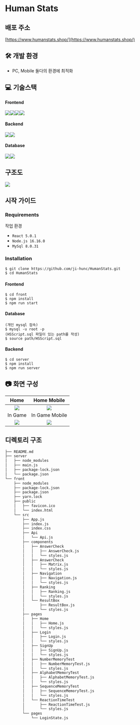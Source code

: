 # Human Stats

## 배포 주소

[https://www.humanstats.shop/](https://www.humanstats.shop/)

## 🛠 개발 환경

- PC, Mobile 둘다의 환경에 최적화

## 💻 기술스택

#### Frontend

<img src="https://img.shields.io/badge/react-61DAFB?style=for-the-badge&logo=react&logoColor=black"><img src="https://img.shields.io/badge/html5-E34F26?style=for-the-badge&logo=html5&logoColor=white"><img src="https://img.shields.io/badge/css-1572B6?style=for-the-badge&logo=css3&logoColor=white"><img src="https://img.shields.io/badge/javascript-F7DF1E?style=for-the-badge&logo=javascript&logoColor=black">

#### Backend

<img src="https://img.shields.io/badge/node.js-339933?style=for-the-badge&logo=Node.js&logoColor=white"><img src="https://img.shields.io/badge/express-000000?style=for-the-badge&logo=express&logoColor=white">

#### Database

<img src="https://img.shields.io/badge/mysql-4479A1?style=for-the-badge&logo=mysql&logoColor=white"><img src="https://img.shields.io/badge/mariaDB-003545?style=for-the-badge&logo=mariaDB&logoColor=white">

## 구조도

<img src="https://user-images.githubusercontent.com/52407470/236869844-6a2835f9-47b3-4a05-a763-dc7debe27576.png">

## 시작 가이드

### Requirements

작업 환경

- `React 5.0.1`
- `Node.js 16.16.0`
- `MySql 8.0.31`

### Installation

```bash
$ git clone https://github.com/ji-hunc/HumanStats.git
$ cd HumanStats
```

#### Frontend

```
$ cd front
$ npm install
$ npm run start
```

#### Database

```
(개인 mysql 접속)
$ mysql -u root -p
(HSScript.sql 파일이 있는 path를 작성)
$ source path/HSScript.sql
```

#### Backend

```
$ cd server
$ npm install
$ npm run server
```

## 📷 화면 구성

|                                                       Home                                                        |                                                    Home Mobile                                                    |
| :---------------------------------------------------------------------------------------------------------------: | :---------------------------------------------------------------------------------------------------------------: |
| <img src="https://user-images.githubusercontent.com/52407470/236873028-bf25b5e7-5e4e-4488-b08f-5d0b81d90b87.png"> | <img src="https://user-images.githubusercontent.com/52407470/236873210-30b2d70f-4a7d-438f-94d9-d18122e37cc8.png"> |
|                                                      In Game                                                      |                                                  In Game Mobile                                                   |
| <img src="https://user-images.githubusercontent.com/52407470/236874347-5c5b9ea1-986b-41de-920a-58cbce5dc9c9.png"> | <img src="https://user-images.githubusercontent.com/52407470/236874406-992dcf09-577a-4013-b194-cee8c74c2471.png"> |

## 디렉토리 구조

```bash
├── README.md
├── server
│   ├── node_modules
│   ├── main.js
│   ├── package-lock.json
│   └── package.json
└── front
    ├── node_modules
    ├── package-lock.json
    ├── package.json
    ├── yarn.lock
    ├── public
    │   ├── favicon.ico
    │   └── index.html
    └── src
        ├── App.js
        ├── index.js
        ├── index.css
        ├── Api
        │   └── Api.js
        ├── components
        │   ├── AnswerCheck
        │   │   ├── AnswerCheck.js
        │   │   └── styles.js
        │   ├── AnswerCheck
        │   │   ├── Matrix.js
        │   │   └── styles.js
        │   ├── Navigation
        │   │   ├── Navigation.js
        │   │   └── styles.js
        │   ├── Ranking
        │   │   ├── Ranking.js
        │   │   └── styles.js
        │   └── ResultBox
        │       ├── ResultBox.js
        │       └── styles.js
        ├── pages
        │   ├── Home
        │   │   ├── Home.js
        │   │   └── styles.js
        │   ├── Login
        │   │   ├── Login.js
        │   │   └── styles.js
        │   ├── SignUp
        │   │   ├── SignUp.js
        │   │   └── styles.js
        │   ├── NumberMemoryTest
        │   │   ├── NumberMemoryTest.js
        │   │   └── styles.js
        │   ├── AlphabetMemoryTest
        │   │   ├── AlphabetMemoryTest.js
        │   │   └── styles.js
        │   ├── SequenceMemoryTest
        │   │   ├── SequenceMemoryTest.js
        │   │   └── styles.js
        │   └── ReactionTimeTest
        │       ├── ReactionTimeTest.js
        │       └── styles.js
        └── pages
            └── LoginState.js
```
